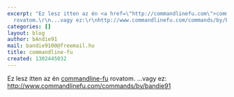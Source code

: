 ```yaml
---
excerpt: "Ez lesz itten az én <a href=\"http://commandlinefu.com\">commandline-fu</a>
  rovatom.\r\n...vagy ez:\r\nhttp://www.commandlinefu.com/commands/by/bandie91"
categories: []
layout: blog
author: bAndie91
mail: bandie9100@freemail.hu
title: commandline-fu
created: 1302445032
---
```

Ez lesz itten az én <a href="http://commandlinefu.com">commandline-fu</a> rovatom.
...vagy ez:
http://www.commandlinefu.com/commands/by/bandie91
